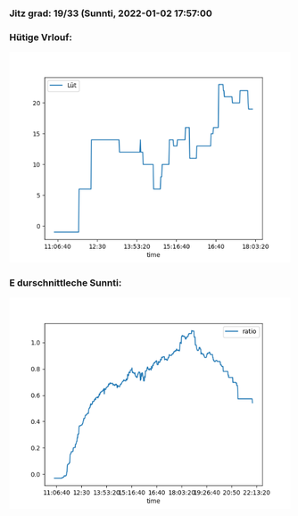 ### Jitz grad: 19/33 (Sunnti, 2022-01-02 17:57:00

### Hütige Vrlouf:
![Graph](Today.png)

### E durschnittleche Sunnti:
![Graph](Sunnti.png)